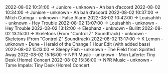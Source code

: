 2022-08-02 10:31:00 -> Juniore - unknown - Ah bah d’accord
2022-08-02 10:34:00 -> Juniore - unknown - Ah bah d’accord
2022-08-02 10:37:00 -> Mitch Curinga - unknown - False Alarm
2022-08-02 10:42:00 -> Louisahhh - unknown - Hey Trouble
2022-08-02 13:07:00 -> Louisahhh - unknown - Hey Trouble
2022-08-02 13:12:00 -> Elephanz - unknown - Bullitt
2022-08-02 13:15:00 -> Skeletons (From "Control Z" Soundtrack) - unknown - Skeletons (From "Control Z" Soundtrack)
2022-08-02 13:17:00 -> K Lemon - unknown - Dune - Herald of the Change 1 Hour Edit (with added bass)
2022-08-02 15:13:00 -> Sleepy Fish - unknown - The Field from Spirited Away
2022-08-02 15:16:00 -> NPR Music - unknown - Mon Laferte: Tiny Desk (Home) Concert
2022-08-02 15:36:00 -> NPR Music - unknown - Tame Impala: Tiny Desk (Home) Concert
